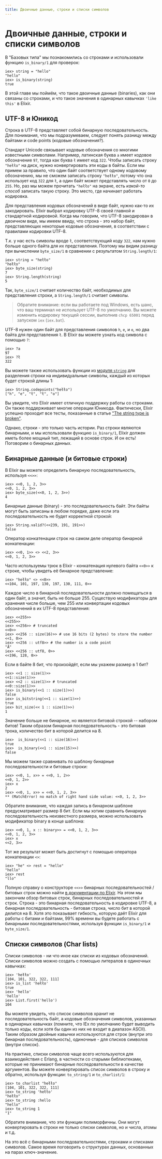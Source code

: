 ```yaml
---
title: Двоичные данные, строки и списки символов
---
```

# Двоичные данные, строки и списки символов

В "Базовых типа" мы познакомились со строками и использовали функцию `is_binary/1` для проверок:

```iex
iex> string = "hello"
"hello"
iex> is_binary(string)
true
```

В этой главе мы поймём, что такое двоичные данные (binaries), как они связаны со строками, и что такое значения в одинарных кавычках `'like this'` в Elixir.

## UTF-8 и Юникод

Строка в UTF-8 представляет собой бинарную последовательность. Для понимания, что мы подразумеваем, следует понять разницу между байтами и code points (кодовые обозначения?).

Стандарт Unicode связывает кодовые обозначения со многими известными символами. Например, латинская буква `a` имеет кодовое обозначение `97`, тогда как буква `ł` имеет код `322`. Чтобы записать строку `"hełło"` на диск, нужно конвертировать эти коды в байты. Если мы примем за правило, что один байт соответствует одному кодовому обозначению, мы не сможем записать строку `"hełło"`, потому что она использует код `322` для `ł`, а один байт может представлять число от `0` до `255`. Но, раз мы можем прочитать `"hełło"` на экране, есть *какой-то способ* записать такую строку. Это место, где начинает работать кодировка.

Для представления кодовых обозначений в виде байт, нужно как-то их закодировать. Elixir выбрал кодировку UTF-8 своей главной и стандартной кодировкой. Когда мы говорим, что UTF-8 закодирован в двоичном виде, мы имеем ввиду, что строка - это набор байт, представляющих некоторые кодовые обозначения, в соответствии с правилами кодировки UTF-8.

Т.к. у нас есть символы вроде `ł`, соответствующий коду `322`, нам нужно больше одного байта для их представления. Поэтому мы видим разницу при вычислении `byte_size/1` в сравнении с результатом `String.length/1`:

```iex
iex> string = "hełło"
"hełło"
iex> byte_size(string)
7
iex> String.length(string)
5
```

Так, `byte_size/1` считает количество байт, необходимых для представления строки, а `String.length/1` считает символы.

> Обратите внимание: если вы работаете под Windows, есть шанс, что ваш терминал не использует UTF-8 по умолчанию. Вы можете изменить кодировку текущей сессии, выполнив `chcp 65001` перед запуском `iex` (`iex.bat`).

UTF-8 нужен один байт для представления символов `h`, `e`, и `o`, но два байта для представления `ł`. В Elixir вы можете узнать код символа с помощью `?`:

```iex
iex> ?a
97
iex> ?ł
322
```

Вы можете также использовать функции из [модуля `string`](https://hexdocs.pm/elixir/String.html) для разделения строки на индивидуальные символы, каждый из которых будет строкой длины 1:

```iex
iex> String.codepoints("hełło")
["h", "e", "ł", "ł", "o"]
```

Вы увидите, что Elixir имеет отличную поддержку работы со строками. Он также поддерживает многие операции Юникода. Фактически, Elixir успешно проходит все тесты, показанные в статье ["The string type is broken"](http://mortoray.com/2013/11/27/the-string-type-is-broken/).

Однако, строки - это только часть истории. Раз строки являются бинарными, и мы использовали функцию `is_binary/1`, Elixir должен иметь более мощный тип, лежащий в основе строк. И он есть! Поговорим о бинарных данных.

## Бинарные данные (и битовые строки)

В Elixir вы можете определить бинарную последовательность, используя `<<>>`:

```iex
iex> <<0, 1, 2, 3>>
<<0, 1, 2, 3>>
iex> byte_size(<<0, 1, 2, 3>>)
4
```

Бинарные данные (binary) - это последовательность байт. Эти байты могут быть записаны в любом порядке, даже если эта последовательность не будет корректной строкой:

```iex
iex> String.valid?(<<239, 191, 191>>)
false
```

Оператор конкатенации строк на самом деле оператор бинарной конкатенации:

```iex
iex> <<0, 1>> <> <<2, 3>>
<<0, 1, 2, 3>>
```

Часто используемы трюк в Elixir - конкатенация нулевого байта `<<0>>` к строке, чтобы увидеть её бинарное представление:

```iex
iex> "hełło" <> <<0>>
<<104, 101, 197, 130, 197, 130, 111, 0>>
```

Каждое число в бинарной последовательности должно помещаться в один байт, а значит, быть не больше 255. Существую модификаторы для хранения числе больше, чем 255 или конвертации кодовых обозначений в их UTF-8 представления:

```iex
iex> <<255>>
<<255>>
iex> <<256>> # truncated
<<0>>
iex> <<256 :: size(16)>> # use 16 bits (2 bytes) to store the number
<<1, 0>>
iex> <<256 :: utf8>> # the number is a code point
"Ā"
iex> <<256 :: utf8, 0>>
<<196, 128, 0>>
```

Если в байте 8 бит, что произойдёт, если мы укажем размер в 1 бит?

```iex
iex> <<1 :: size(1)>>
<<1::size(1)>>
iex> <<2 :: size(1)>> # truncated
<<0::size(1)>>
iex> is_binary(<<1 :: size(1)>>)
false
iex> is_bitstring(<<1 :: size(1)>>)
true
iex> bit_size(<< 1 :: size(1)>>)
1
```

Значение больше не бинарное, но является битовой строкой -- набором битов! Таким образом бинарная последовательность - это битовая трока, количество бит в которой делится на 8.

```iex
iex>  is_binary(<<1 :: size(16)>>)
true
iex>  is_binary(<<1 :: size(15)>>)
false
```

Мы можем также сравнивать по шаблону бинарные последовательности и битовые строки:

```iex
iex> <<0, 1, x>> = <<0, 1, 2>>
<<0, 1, 2>>
iex> x
2
iex> <<0, 1, x>> = <<0, 1, 2, 3>>
** (MatchError) no match of right hand side value: <<0, 1, 2, 3>>
```

Обратите внимание, что каждая запись в бинарном шаблоне предусматривает размер 8 бит. Если мы хотим сравнить бинарную последовательность неизвестного размера, можно использовать модификатор binary в конце шаблона:

```iex
iex> <<0, 1, x :: binary>> = <<0, 1, 2, 3>>
<<0, 1, 2, 3>>
iex> x
<<2, 3>>
```

Тот же результат может быть достигнут с помощью оператора конкатенации `<>`:

```iex
iex> "he" <> rest = "hello"
"hello"
iex> rest
"llo"
```

Полную справку о конструкторе `<<>>` бинарных последовательностей / битовых строк можно найти [в документации по Elixir](https://hexdocs.pm/elixir/Kernel.SpecialForms.html#%3C%3C%3E%3E/1). На этом мы закончим обзор битовых строк, бинарных последовательностей и строк. Строка - это бинарная последовательность в кодировке UTF-8, а бинарная последовательность - битовая строка, число бит в которой делится на 8. Хотя это показывает гибкость, которую даёт Elixir для работы с битами и байтами, 99% времени вы будете работать с бинарными последовательностями, используя функции `is_binary/1` и `byte_size/1`.

## Списки символов (Char lists)

Списки символов - ни что иное как списки из кодовых обозначений. Списки символов можно создать с помощью литералов в одиночных кавычках:

```iex
iex> 'hełło'
[104, 101, 322, 322, 111]
iex> is_list 'hełło'
true
iex> 'hello'
'hello'
iex> List.first('hello')
104
```

Вы можете увидеть, что список символов хранит не последовательность байт, а кодовые обозначения символов, указанных в одинарных кавычках (помните, что IEx по умолчанию будет выводить только коды, если хотя бы один из них не входит в диапазон ASCII). Таким образом двойные кавычки используются для строк (внутри это бинарная последовательность), одиночные - для списков символов (внутри список).

На практике, списки символов чаще всего используются для взаимодействия с Erlang, в частности со старыми библиотеками, которые не принимают бинарные последовательности в качестве аргументов. Вы можете конвертировать список символов в строку и обратно, используя функции: `to_string/1` и `to_charlist/1`:

```iex
iex> to_charlist "hełło"
[104, 101, 322, 322, 111]
iex> to_string 'hełło'
"hełło"
iex> to_string :hello
"hello"
iex> to_string 1
"1"
```

Обратите внимание, что эти функции полиморфичны. Они могут конвертировать в строки не только списки символов, но и числа, атомы и т.д.

На это всё с бинарными последовательностями, строками и списками символов. Самое время поговорить о структурах данных, основанных на парах ключ-значение.
